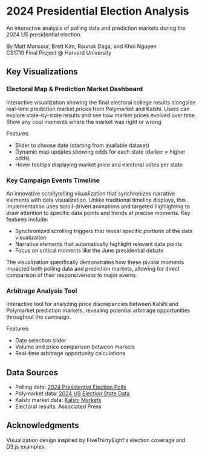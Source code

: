 # 2024 Presidential Election Analysis
An interactive analysis of polling data and prediction markets during the 2024 US presidential election.

By Matt Mansour, Brett Kim, Raunak Daga, and Khoi Nguyen  
CS1710 Final Project @ Harvard University

## Key Visualizations

### Electoral Map & Prediction Market Dashboard
Interactive visualization showing the final electoral college results alongside real-time prediction market prices from Polymarket and Kalshi. Users can explore state-by-state results and see how market prices evolved over time. Show any cool moments where the market was right or wrong.

Features:
- Slider to choose date (starting from available dataset)
- Dynamic map updates showing odds for each state (darker = higher odds)
- Hover tooltips displaying market price and electoral votes per state

### Key Campaign Events Timeline
An innovative scrollytelling visualization that synchronizes narrative elements with data visualization. Unlike traditional timeline displays, this implementation uses scroll-driven animations and targeted highlighting to draw attention to specific data points and trends at precise moments. Key features include:

- Synchronized scrolling triggers that reveal specific portions of the data visualization
- Narrative elements that automatically highlight relevant data points
- Focus on critical moments like the June presidential debate

The visualization specifically demonstrates how these pivotal moments impacted both polling data and prediction markets, allowing for direct comparison of their responsiveness to major events.

### Arbitrage Analysis Tool
Interactive tool for analyzing price discrepancies between Kalshi and Polymarket prediction markets, revealing potential arbitrage opportunities throughout the campaign.

Features:
- Date selection slider
- Volume and price comparison between markets
- Real-time arbitrage opportunity calculations

## Data Sources

- Polling data: [2024 Presidential Election Polls](https://www.kaggle.com/datasets/downshift/russian-presidential-election-polls-2024-dataset/data)
- Polymarket data: [2024 US Election State Data](https://www.kaggle.com/datasets/pbizil/polymarket-2024-us-election-state-data)
- Kalshi market data: [Kalshi Markets](https://kalshi.com/)
- Electoral results: Associated Press

## Acknowledgments
Visualization design inspired by FiveThirtyEight's election coverage and D3.js examples.
